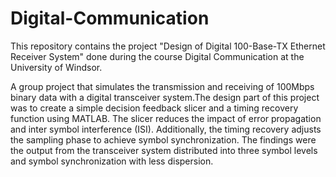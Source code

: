 # Digital-Communication
This repository contains the project "Design of Digital 100-Base-TX Ethernet Receiver System" done during the course Digital Communication at the University of Windsor.

A group project that simulates the transmission and receiving of 100Mbps binary data with a digital transceiver system.The design part of this project was to create a simple decision feedback slicer and a timing recovery function using MATLAB. The slicer reduces the impact of error propagation and inter symbol interference (ISI). Additionally, the timing recovery adjusts the sampling phase to achieve symbol synchronization. The findings were the output from the transceiver system distributed into three symbol levels and symbol synchronization with less dispersion. 
